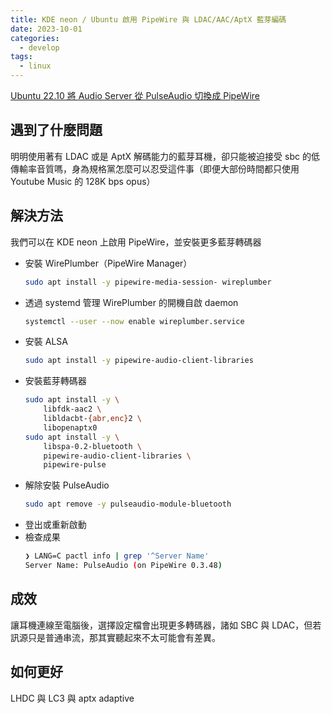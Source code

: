 ```yaml
---
title: KDE neon / Ubuntu 啟用 PipeWire 與 LDAC/AAC/AptX 藍芽編碼
date: 2023-10-01
categories:
  - develop
tags:
  - linux
---
```


[Ubuntu 22.10 將 Audio Server 從 PulseAudio 切換成 PipeWire](https://www.ghacks.net/2022/05/23/ubuntu-22-10-dropping-pulseaudio/)

## 遇到了什麼問題

明明使用著有 LDAC 或是 AptX 解碼能力的藍芽耳機，卻只能被迫接受 sbc 的低傳輸率音質嗎，身為規格黨怎麼可以忍受這件事（即便大部份時間都只使用 Youtube Music 的 128K bps opus）

## 解決方法

我們可以在 KDE neon 上啟用 PipeWire，並安裝更多藍芽轉碼器

- 安裝 WirePlumber（PipeWire Manager）
  ```bash
  sudo apt install -y pipewire-media-session- wireplumber
  ```
- 透過 systemd 管理 WirePlumber 的開機自啟 daemon
  ```bash
  systemctl --user --now enable wireplumber.service
  ```
- 安裝 ALSA
  ```bash
  sudo apt install -y pipewire-audio-client-libraries
  ```
- 安裝藍芽轉碼器
  ```bash
  sudo apt install -y \
      libfdk-aac2 \
      libldacbt-{abr,enc}2 \
      libopenaptx0
  sudo apt install -y \
      libspa-0.2-bluetooth \
      pipewire-audio-client-libraries \
      pipewire-pulse
  ```
- 解除安裝 PulseAudio
  ```bash
  sudo apt remove -y pulseaudio-module-bluetooth
  ```
- 登出或重新啟動
- 檢查成果
  ```bash
  ❯ LANG=C pactl info | grep '^Server Name'
  Server Name: PulseAudio (on PipeWire 0.3.48)
  ```

## 成效

讓耳機連線至電腦後，選擇設定檔會出現更多轉碼器，諸如 SBC 與 LDAC，但若訊源只是普通串流，那其實聽起來不太可能會有差異。

## 如何更好

LHDC 與 LC3 與 aptx adaptive
